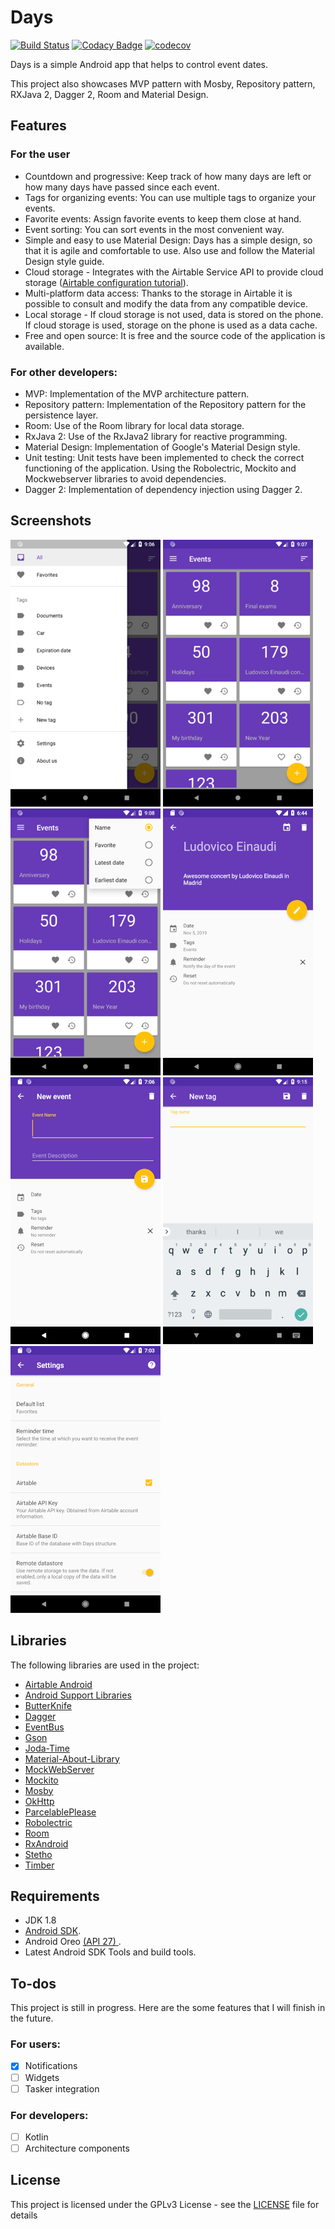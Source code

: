 # Days

[![Build Status](https://travis-ci.org/clloret/days.svg?branch=master)](https://travis-ci.org/clloret/days) [![Codacy Badge](https://api.codacy.com/project/badge/Grade/0373cb4e24b84e77bbb7a62e94e0509e)](https://www.codacy.com/app/clloret/days?utm_source=github.com&amp;utm_medium=referral&amp;utm_content=clloret/days&amp;utm_campaign=Badge_Grade) [![codecov](https://codecov.io/gh/clloret/days/branch/master/graph/badge.svg)](https://codecov.io/gh/clloret/days)

Days is a simple Android app that helps to control event dates.

This project also showcases MVP pattern with Mosby, Repository pattern, RXJava 2, Dagger 2, Room and Material Design.

## Features

### For the user
- Countdown and progressive: Keep track of how many days are left or how many days have passed since each event.
- Tags for organizing events: You can use multiple tags to organize your events.
- Favorite events: Assign favorite events to keep them close at hand.
- Event sorting: You can sort events in the most convenient way.
- Simple and easy to use Material Design: Days has a simple design, so that it is agile and comfortable to use. Also use and follow the Material Design style guide.
- Cloud storage - Integrates with the Airtable Service API to provide cloud storage ([Airtable configuration tutorial](https://github.com/clloret/days/wiki/Airtable-configuration-tutorial)).
- Multi-platform data access: Thanks to the storage in Airtable it is possible to consult and modify the data from any compatible device.
- Local storage - If cloud storage is not used, data is stored on the phone. If cloud storage is used, storage on the phone is used as a data cache.
- Free and open source: It is free and the source code of the application is available.

### For other developers:
- MVP: Implementation of the MVP architecture pattern.
- Repository pattern: Implementation of the Repository pattern for the persistence layer.
- Room: Use of the Room library for local data storage.
- RxJava 2: Use of the RxJava2 library for reactive programming.
- Material Design: Implementation of Google's Material Design style.
- Unit testing: Unit tests have been implemented to check the correct functioning of the application. Using the Robolectric, Mockito and Mockwebserver libraries to avoid dependencies.
- Dagger 2: Implementation of dependency injection using Dagger 2.
  
## Screenshots
[![Navigation Drawer][screen1th]][screen1]
[![Main screen][screen2th]][screen2]
[![Order][screen3th]][screen3]
[![View/Edit event][screen4th]][screen4]
[![New event][screen5th]][screen5]
[![New tag][screen6th]][screen6]
[![Settings][screen7th]][screen7]

## Libraries
The following libraries are used in the project:
- [Airtable Android](https://github.com/clloret/airtable.android)
- [Android Support Libraries](https://developer.android.com/topic/libraries/support-library)
- [ButterKnife](https://github.com/JakeWharton/butterknife)
- [Dagger](https://github.com/google/dagger)
- [EventBus](https://github.com/greenrobot/EventBus)
- [Gson](https://github.com/google/gson)
- [Joda-Time](https://github.com/JodaOrg/joda-time)
- [Material-About-Library](https://github.com/daniel-stoneuk/material-about-library)
- [MockWebServer](https://github.com/square/okhttp/tree/master/mockwebserver)
- [Mockito](https://github.com/mockito/mockito)
- [Mosby](https://github.com/sockeqwe/mosby)
- [OkHttp](https://github.com/square/okhttp)
- [ParcelablePlease](https://github.com/sockeqwe/ParcelablePlease)
- [Robolectric](https://github.com/robolectric/robolectric)
- [Room](https://developer.android.com/topic/libraries/architecture/room)
- [RxAndroid](https://github.com/ReactiveX/RxAndroid)
- [Stetho](https://github.com/facebook/stetho)
- [Timber](https://github.com/JakeWharton/timber)

## Requirements

- JDK 1.8
- [Android SDK](http://developer.android.com/sdk/index.html).
- Android Oreo [(API 27) ](http://developer.android.com/tools/revisions/platforms.html).
- Latest Android SDK Tools and build tools.

## To-dos

This project is still in progress. Here are the some features that I will finish in the future.

### For users:
- [x] Notifications
- [ ] Widgets
- [ ] Tasker integration

### For developers:
- [ ] Kotlin
- [ ] Architecture components

## License

This project is licensed under the GPLv3 License - see the [LICENSE](LICENSE) file for details

[screen1]: screenshots/original/screenshot1.png
[screen2]: screenshots/original/screenshot2.png
[screen3]: screenshots/original/screenshot3.png
[screen4]: screenshots/original/screenshot4.png
[screen5]: screenshots/original/screenshot5.png
[screen6]: screenshots/original/screenshot6.png
[screen7]: screenshots/original/screenshot7.png
[screen1th]: screenshots/thumb/screenshot1.png
[screen2th]: screenshots/thumb/screenshot2.png
[screen3th]: screenshots/thumb/screenshot3.png
[screen4th]: screenshots/thumb/screenshot4.png
[screen5th]: screenshots/thumb/screenshot5.png
[screen6th]: screenshots/thumb/screenshot6.png
[screen7th]: screenshots/thumb/screenshot7.png
